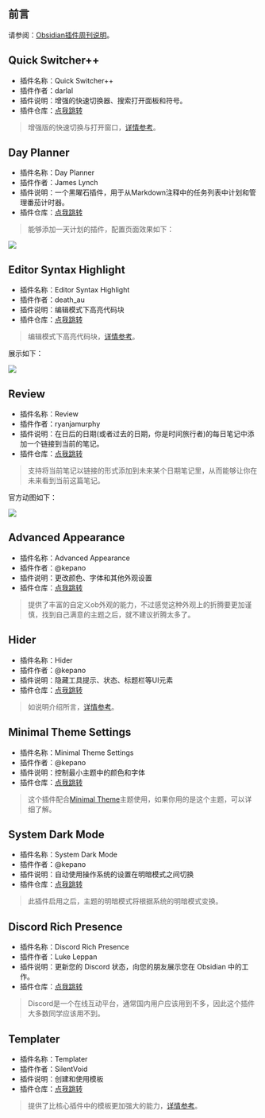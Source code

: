## 前言

请参阅：[Obsidian插件周刊说明](https://wiki.eryajf.net/pages/bcc523/)。

## Quick Switcher++

- 插件名称：Quick Switcher++
- 插件作者：darlal
- 插件说明：增强的快速切换器、搜索打开面板和符号。
- 插件仓库：[点我跳转](https://github.com/darlal/obsidian-switcher-plus)

> 增强版的快速切换与打开窗口，[详情参考](https://wiki.eryajf.net/pages/6ed7fe/#quick-switcher-plus)。

## Day Planner

- 插件名称：Day Planner
- 插件作者：James Lynch
- 插件说明：一个黑曜石插件，用于从Markdown注释中的任务列表中计划和管理番茄计时器。
- 插件仓库：[点我跳转](https://github.com/lynchjames/obsidian-day-planner)

> 能够添加一天计划的插件，配置页面效果如下：

![](http://t.eryajf.net/imgs/2021/12/654ca7c73c970588.png)

## Editor Syntax Highlight

- 插件名称：Editor Syntax Highlight
- 插件作者：death_au
- 插件说明：编辑模式下高亮代码块
- 插件仓库：[点我跳转](https://github.com/deathau/cm-editor-syntax-highlight-obsidian)

> 编辑模式下高亮代码块，[详情参考](https://wiki.eryajf.net/pages/6ed7fe/#cm-editor-syntax-highlight-obsidian)。

展示如下：

![](http://t.eryajf.net/imgs/2021/12/d4bb0114e23fc832.png)

## Review

- 插件名称：Review
- 插件作者：ryanjamurphy
- 插件说明：在日后的日期(或者过去的日期，你是时间旅行者)的每日笔记中添加一个链接到当前的笔记。
- 插件仓库：[点我跳转](https://github.com/ryanjamurphy/review-obsidian)

> 支持将当前笔记以链接的形式添加到未来某个日期笔记里，从而能够让你在未来看到当前这篇笔记。

官方动图如下：

![](http://t.eryajf.net/imgs/2021/12/ff439f85c2f7250a.gif)

## Advanced Appearance

- 插件名称：Advanced Appearance
- 插件作者：@kepano
- 插件说明：更改颜色、字体和其他外观设置
- 插件仓库：[点我跳转](https://github.com/kepano/obsidian-advanced-appearance)

> 提供了丰富的自定义ob外观的能力，不过感觉这种外观上的折腾要更加谨慎，找到自己满意的主题之后，就不建议折腾太多了。

## Hider

- 插件名称：Hider
- 插件作者：@kepano
- 插件说明：隐藏工具提示、状态、标题栏等UI元素
- 插件仓库：[点我跳转](https://github.com/kepano/obsidian-hider)

> 如说明介绍所言，[详情参考](https://wiki.eryajf.net/pages/6ed7fe/#hider)。


## Minimal Theme Settings

- 插件名称：Minimal Theme Settings
- 插件作者：@kepano
- 插件说明：控制最小主题中的颜色和字体
- 插件仓库：[点我跳转](https://github.com/kepano/obsidian-minimal-settings)

> 这个插件配合[Minimal Theme](https://github.com/kepano/obsidian-minimal)主题使用，如果你用的是这个主题，可以详细了解。

## System Dark Mode

- 插件名称：System Dark Mode
- 插件作者：@kepano
- 插件说明：自动使用操作系统的设置在明暗模式之间切换
- 插件仓库：[点我跳转](https://github.com/kepano/obsidian-system-dark-mode)

> 此插件启用之后，主题的明暗模式将根据系统的明暗模式变换。

## Discord Rich Presence

- 插件名称：Discord Rich Presence
- 插件作者：Luke Leppan
- 插件说明：更新您的 Discord 状态，向您的朋友展示您在 Obsidian 中的工作。
- 插件仓库：[点我跳转](https://github.com/lukeleppan/obsidian-discordrpc)

> Discord是一个在线互动平台，通常国内用户应该用到不多，因此这个插件大多数同学应该用不到。

## Templater

- 插件名称：Templater
- 插件作者：SilentVoid
- 插件说明：创建和使用模板
- 插件仓库：[点我跳转](https://github.com/SilentVoid13/Templater)
	
> 提供了比核心插件中的模板更加强大的能力，[详情参考](https://wiki.eryajf.net/pages/6ed7fe/#templater)。